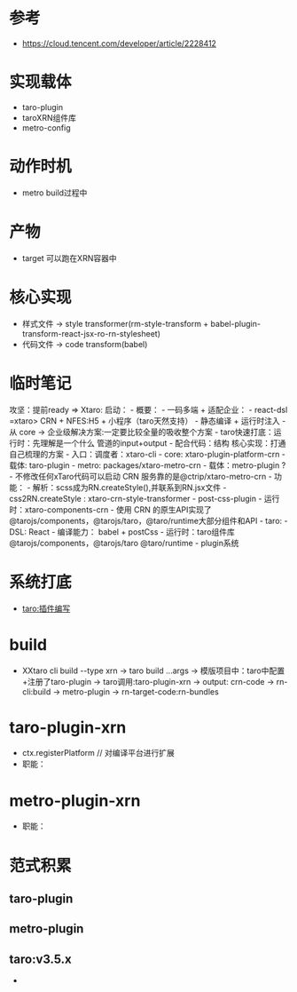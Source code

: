# 参考
- https://cloud.tencent.com/developer/article/2228412

# 实现载体
- taro-plugin
- taroXRN组件库
- metro-config

# 动作时机
- metro build过程中

# 产物
- target 可以跑在XRN容器中

# 核心实现
- 样式文件 -> style transformer(rm-style-transform + babel-plugin-transform-react-jsx-ro-rn-stylesheet)
- 代码文件 -> code transform(babel)

# 临时笔记
攻坚：提前ready => Xtaro: 启动：
    - 概要：
        - 一码多端 + 适配企业：
            - react-dsl =xtaro> CRN + NFES:H5 + 小程序（taro天然支持）
            - 静态编译 + 运行时注入
        - 从 core -> 企业级解决方案:一定要比较全量的吸收整个方案
    - taro快速打底：运行时：先理解是一个什么 管道的input+output
    - 配合代码：结构 核心实现：打通自己梳理的方案
        - 入口：调度者：xtaro-cli
        - core: xtaro-plugin-platform-crn
            - 载体: taro-plugin
        - metro: packages/xtaro-metro-crn
            - 载体：metro-plugin ?
            - 不修改任何xTaro代码可以启动 CRN 服务靠的是@ctrip/xtaro-metro-crn
            - 功能：
                - 解析：scss成为RN.createStyle(),并联系到RN.jsx文件
        - css2RN.createStyle : xtaro-crn-style-transformer
            - post-css-plugin
        - 运行时：xtaro-components-crn
            - 使用 CRN 的原生API实现了@tarojs/components，@tarojs/taro，@taro/runtime大部分组件和API
    - taro:
        - DSL: React
        - 编译能力： babel + postCss
        - 运行时：taro组件库 @tarojs/components，@tarojs/taro @taro/runtime
        - plugin系统
    
# 系统打底
- [taro:插件编写](https://docs.taro.zone/docs/2.x/plugin#%E5%A6%82%E4%BD%95%E7%BC%96%E5%86%99%E4%B8%80%E4%B8%AA%E6%8F%92%E4%BB%B6)
# build
- XXtaro cli build --type xrn -> taro build ...args -> 模版项目中：taro中配置+注册了taro-plugin
    -> taro调用:taro-plugin-xrn -> output: crn-code
    -> rn-cli:build -> metro-plugin -> rn-target-code:rn-bundles

# taro-plugin-xrn
- ctx.registerPlatform // 对编译平台进行扩展
- 职能：
# metro-plugin-xrn
- 职能：

# 范式积累

## taro-plugin
## metro-plugin

## taro:v3.5.x
- 